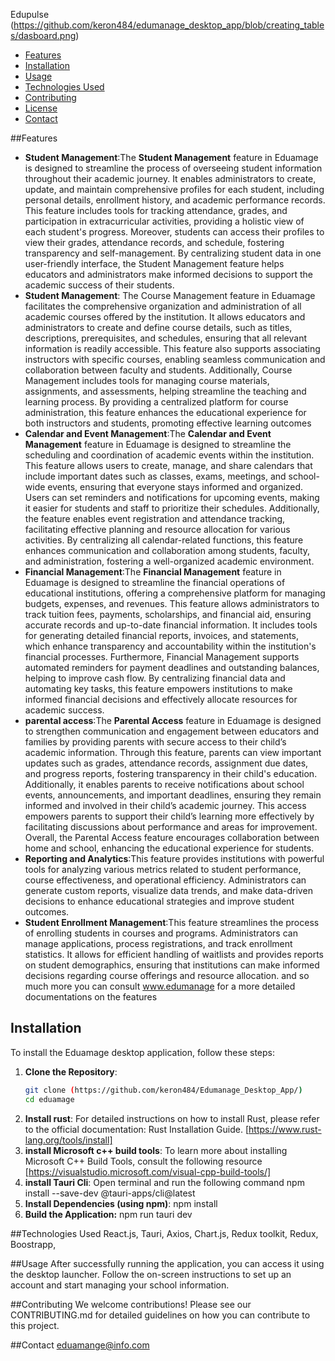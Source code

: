 Edupulse
(https://github.com/keron484/edumanage_desktop_app/blob/creating_tables/dasboard.png)
- [Features](#features)
- [Installation](#installation)
- [Usage](#usage)
- [Technologies Used](#technologies-used)
- [Contributing](#contributing)
- [License](#license)
- [Contact](#contact)


##Features
- **Student Management**:The **Student Management** feature in Eduamage is designed to streamline the process of overseeing student information throughout their academic journey. It enables administrators to create, update, and maintain comprehensive profiles for each student, including personal details, enrollment history, and academic performance records. This feature includes tools for tracking attendance, grades, and participation in extracurricular activities, providing a holistic view of each student's progress. Moreover, students can access their profiles to view their grades, attendance records, and schedule, fostering transparency and self-management. By centralizing student data in one user-friendly interface, the Student Management feature helps educators and administrators make informed decisions to support the academic success of their students.
- **Student Management**: The Course Management feature in Eduamage facilitates the comprehensive organization and administration of all academic courses offered by the institution. It allows educators and administrators to create and define course details, such as titles, descriptions, prerequisites, and schedules, ensuring that all relevant information is readily accessible. This feature also supports associating instructors with specific courses, enabling seamless communication and collaboration between faculty and students. Additionally, Course Management includes tools for managing course materials, assignments, and assessments, helping streamline the teaching and learning process. By providing a centralized platform for course administration, this feature enhances the educational experience for both instructors and students, promoting effective learning outcomes
- **Calendar and Event Management**:The **Calendar and Event Management** feature in Eduamage is designed to streamline the scheduling and coordination of academic events within the institution. This feature allows users to create, manage, and share calendars that include important dates such as classes, exams, meetings, and school-wide events, ensuring that everyone stays informed and organized. Users can set reminders and notifications for upcoming events, making it easier for students and staff to prioritize their schedules. Additionally, the feature enables event registration and attendance tracking, facilitating effective planning and resource allocation for various activities. By centralizing all calendar-related functions, this feature enhances communication and collaboration among students, faculty, and administration, fostering a well-organized academic environment.
- **Financial Management**:The **Financial Management** feature in Eduamage is designed to streamline the financial operations of educational institutions, offering a comprehensive platform for managing budgets, expenses, and revenues. This feature allows administrators to track tuition fees, payments, scholarships, and financial aid, ensuring accurate records and up-to-date financial information. It includes tools for generating detailed financial reports, invoices, and statements, which enhance transparency and accountability within the institution's financial processes. Furthermore, Financial Management supports automated reminders for payment deadlines and outstanding balances, helping to improve cash flow. By centralizing financial data and automating key tasks, this feature empowers institutions to make informed financial decisions and effectively allocate resources for academic success.
- **parental access**:The **Parental Access** feature in Eduamage is designed to strengthen communication and engagement between educators and families by providing parents with secure access to their child’s academic information. Through this feature, parents can view important updates such as grades, attendance records, assignment due dates, and progress reports, fostering transparency in their child's education. Additionally, it enables parents to receive notifications about school events, announcements, and important deadlines, ensuring they remain informed and involved in their child’s academic journey. This access empowers parents to support their child’s learning more effectively by facilitating discussions about performance and areas for improvement. Overall, the Parental Access feature encourages collaboration between home and school, enhancing the educational experience for students.
- **Reporting and Analytics**:This feature provides institutions with powerful tools for analyzing various metrics related to student performance, course effectiveness, and operational efficiency. Administrators can generate custom reports, visualize data trends, and make data-driven decisions to enhance educational strategies and improve student outcomes.
- **Student Enrollment Management**:This feature streamlines the process of enrolling students in courses and programs. Administrators can manage applications, process registrations, and track enrollment statistics. It allows for efficient handling of waitlists and provides reports on student demographics, ensuring that institutions can make informed decisions regarding course offerings and resource allocation.
and so much more you can consult www.edumanage for a more detailed documentations on the features

## Installation
To install the Eduamage desktop application, follow these steps:
1. **Clone the Repository**:
   ```bash
   git clone (https://github.com/keron484/Edumanage_Desktop_App/)
   cd eduamage
2. **Install rust**:
   For detailed instructions on how to install Rust, please refer to the official documentation: Rust Installation Guide.
   [https://www.rust-lang.org/tools/install]
4. **install Microsoft c++ build tools**:
   To learn more about installing Microsoft C++ Build Tools, consult the following resource
   [https://visualstudio.microsoft.com/visual-cpp-build-tools/]
5. **install Tauri Cli**:
   Open terminal and run the following command
   npm install --save-dev @tauri-apps/cli@latest
6. **Install Dependencies (using npm)**:
   npm install
7. **Build the Application:**
   npm run tauri dev


##Technologies Used
React.js, Tauri, Axios, Chart.js, Redux toolkit, Redux, Boostrapp, 

##Usage
After successfully running the application, you can access it using the desktop launcher. Follow the on-screen instructions to set up an account and start managing your school information.

##Contributing
We welcome contributions! Please see our CONTRIBUTING.md for detailed guidelines on how you can contribute to this project.

##Contact
eduamange@info.com
